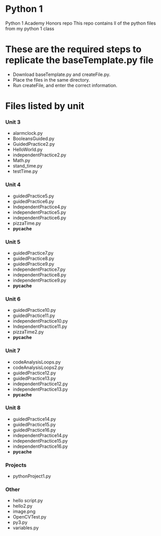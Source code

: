 # Python 1
Python 1 Academy Honors repo
This repo contains ll of the python files from my python 1 class
# These are the required steps to replicate the baseTemplate.py file
 - Download baseTemplate.py and createFile.py.
 - Place the files in the same directory.
 - Run createFile, and enter the correct information.
# Files listed by unit
### Unit 3
 - alarmclock.py
 - BooleansGuided.py
 - GuidedPractice2.py
 - HelloWorld.py
 - independentPractice2.py
 - Math.py
 - stand_time.py
 - testTime.py

### Unit 4
 - guidedPractice5.py
 - guidedPractice6.py
 - IndependentPractice4.py
 - independentPractice5.py
 - independentPractice6.py
 - pizzaTime.py
 - __pycache__

### Unit 5
 - guidedPractice7.py
 - guidedPractice8.py
 - guidedPractice9.py
 - independentPractice7.py
 - independentPractice8.py
 - independentPractice9.py
 - __pycache__

### Unit 6
 - guidedPractice10.py
 - guidedPractice11.py
 - independentPractice10.py
 - IndependentPractice11.py
 - pizzaTime2.py
 - __pycache__

### Unit 7
 - codeAnalysisLoops.py
 - codeAnalysisLoops2.py
 - guidedPractice12.py
 - guidedPractice13.py
 - independentPractice12.py
 - independentPractice13.py
 - __pycache__

### Unit 8
 - guidedPractice14.py
 - guidedPractice15.py
 - guidedPractice16.py
 - independentPractice14.py
 - independentPractice15.py
 - independentPractice16.py
 - __pycache__

### Projects
 - pythonProject1.py

### Other
 - hello script.py
 - hello2.py
 - image.png
 - OpenCVTest.py
 - py3.py
 - variables.py

